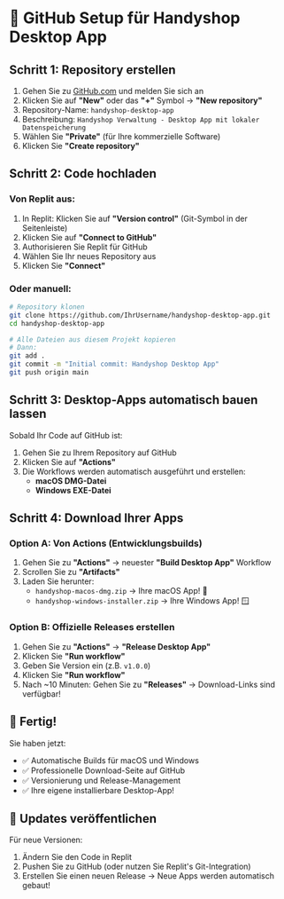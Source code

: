 # 🚀 GitHub Setup für Handyshop Desktop App

## Schritt 1: Repository erstellen

1. Gehen Sie zu [GitHub.com](https://github.com) und melden Sie sich an
2. Klicken Sie auf **"New"** oder das **"+"** Symbol → **"New repository"**
3. Repository-Name: `handyshop-desktop-app`
4. Beschreibung: `Handyshop Verwaltung - Desktop App mit lokaler Datenspeicherung`
5. Wählen Sie **"Private"** (für Ihre kommerzielle Software)
6. Klicken Sie **"Create repository"**

## Schritt 2: Code hochladen

### Von Replit aus:
1. In Replit: Klicken Sie auf **"Version control"** (Git-Symbol in der Seitenleiste)
2. Klicken Sie auf **"Connect to GitHub"**
3. Authorisieren Sie Replit für GitHub
4. Wählen Sie Ihr neues Repository aus
5. Klicken Sie **"Connect"**

### Oder manuell:
```bash
# Repository klonen
git clone https://github.com/IhrUsername/handyshop-desktop-app.git
cd handyshop-desktop-app

# Alle Dateien aus diesem Projekt kopieren
# Dann:
git add .
git commit -m "Initial commit: Handyshop Desktop App"
git push origin main
```

## Schritt 3: Desktop-Apps automatisch bauen lassen

Sobald Ihr Code auf GitHub ist:

1. Gehen Sie zu Ihrem Repository auf GitHub
2. Klicken Sie auf **"Actions"** 
3. Die Workflows werden automatisch ausgeführt und erstellen:
   - **macOS DMG-Datei** 
   - **Windows EXE-Datei**

## Schritt 4: Download Ihrer Apps

### Option A: Von Actions (Entwicklungsbuilds)
1. Gehen Sie zu **"Actions"** → neuester **"Build Desktop App"** Workflow
2. Scrollen Sie zu **"Artifacts"**
3. Laden Sie herunter:
   - `handyshop-macos-dmg.zip` → Ihre macOS App! 🍎
   - `handyshop-windows-installer.zip` → Ihre Windows App! 🪟

### Option B: Offizielle Releases erstellen
1. Gehen Sie zu **"Actions"** → **"Release Desktop App"** 
2. Klicken Sie **"Run workflow"**
3. Geben Sie Version ein (z.B. `v1.0.0`)
4. Klicken Sie **"Run workflow"**
5. Nach ~10 Minuten: Gehen Sie zu **"Releases"** → Download-Links sind verfügbar!

## 🎉 Fertig!

Sie haben jetzt:
- ✅ Automatische Builds für macOS und Windows
- ✅ Professionelle Download-Seite auf GitHub
- ✅ Versionierung und Release-Management
- ✅ Ihre eigene installierbare Desktop-App!

## 🔄 Updates veröffentlichen

Für neue Versionen:
1. Ändern Sie den Code in Replit
2. Pushen Sie zu GitHub (oder nutzen Sie Replit's Git-Integration)
3. Erstellen Sie einen neuen Release → Neue Apps werden automatisch gebaut!